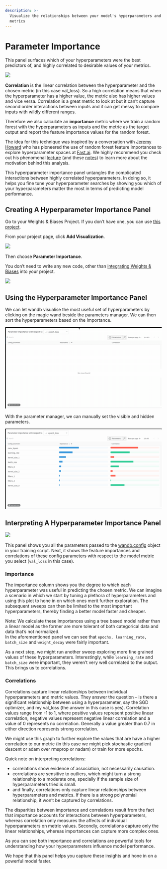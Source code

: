 ```yaml
---
description: >-
  Visualize the relationships between your model's hyperparameters and output
  metrics
---
```


# Parameter Importance

This panel surfaces which of your hyperparameters were the best predictors of, and highly correlated to desirable values of your metrics.

![](https://paper-attachments.dropbox.com/s_B78AACEDFC4B6CE0BF245AA5C54750B01173E5A39173E03BE6F3ACF776A01267_1578795733856_image.png)

**Correlation** is the linear correlation between the hyperparameter and the chosen metric \(in this case val\_loss\). So a high correlation means that when the hyperparameter has a higher value, the metric also has higher values and vice versa. Correlation is a great metric to look at but it can’t capture second order interactions between inputs and it can get messy to compare inputs with wildly different ranges.

Therefore we also calculate an **importance** metric where we train a random forest with the hyperparameters as inputs and the metric as the target output and report the feature importance values for the random forest.

The idea for this technique was inspired by a conversation with [Jeremy Howard](https://twitter.com/jeremyphoward) who has pioneered the use of random forest feature importances to explore hyperparameter spaces at [Fast.ai](http://Fast.ai). We highly recommend you check out his phenomenal [lecture](http://course18.fast.ai/lessonsml1/lesson4.html) \(and these [notes](https://forums.fast.ai/t/wiki-lesson-thread-lesson-4/7540)\) to learn more about the motivation behind this analysis.

This hyperparameter importance panel untangles the complicated interactions between highly correlated hyperparameters. In doing so, it helps you fine tune your hyperparameter searches by showing you which of your hyperparameters matter the most in terms of predicting model performance.

## Creating A Hyperparameter Importance Panel

Go to your Weights & Biases Project. If you don’t have one, you can use [this project](https://app.wandb.ai/sweep/simpsons).

From your project page, click **Add Visualization**.

![](https://paper-attachments.dropbox.com/s_B78AACEDFC4B6CE0BF245AA5C54750B01173E5A39173E03BE6F3ACF776A01267_1578795570241_image.png)

Then choose **Parameter Importance**.

You don’t need to write any new code, other than [integrating Weights & Biases](https://docs.wandb.com/quickstart) into your project.

![](https://paper-attachments.dropbox.com/s_B78AACEDFC4B6CE0BF245AA5C54750B01173E5A39173E03BE6F3ACF776A01267_1578795636072_image.png)

## Using the Hyperparameter Importance Panel

We can let wandb visualise the most useful set of hyperparameters by clicking on the magic wand beside the parameters manager. We can then sort the hyperparameters based on the Importance.

![Using automatic parameter visualization](../../../.gitbook/assets/2021-03-16-11.58.56.gif)

With the parameter manager, we can manually set the visible and hidden parameters.

![Manually setting the visible and hidden fields](../../../.gitbook/assets/2021-03-16-12.09.57.gif)

## Interpreting A Hyperparameter Importance Panel

![](https://paper-attachments.dropbox.com/s_B78AACEDFC4B6CE0BF245AA5C54750B01173E5A39173E03BE6F3ACF776A01267_1578798509642_image.png)

This panel shows you all the parameters passed to the [wandb.config](https://docs.wandb.com/library/python/config) object in your training script. Next, it shows the feature importances and correlations of these config parameters with respect to the model metric you select \(`val_loss` in this case\).

### Importance

The importance column shows you the degree to which each hyperparameter was useful in predicting the chosen metric. We can imagine a scenario in which we start by tuning a plethora of hyperparameters and using this plot to hone in on which ones merit further exploration. The subsequent sweeps can then be limited to the most important hyperparameters, thereby finding a better model faster and cheaper.

Note: We calculate these importances using a tree based model rather than a linear model as the former are more tolerant of both categorical data and data that’s not normalized.  
In the aforementioned panel we can see that `epochs, learning_rate, batch_size` and `weight_decay` were fairly important.

As a next step, we might run another sweep exploring more fine grained values of these hyperparameters. Interestingly, while `learning_rate` and `batch_size` were important, they weren’t very well correlated to the output.  
This brings us to correlations.

### Correlations

Correlations capture linear relationships between individual hyperparameters and metric values. They answer the question – is there a significant relationship between using a hyperparameter, say the SGD optimizer, and my val\_loss \(the answer in this case is yes\). Correlation values range from -1 to 1, where positive values represent positive linear correlation, negative values represent negative linear correlation and a value of 0 represents no correlation. Generally a value greater than 0.7 in either direction represents strong correlation.

We might use this graph to further explore the values that are have a higher correlation to our metric \(in this case we might pick stochastic gradient descent or adam over rmsprop or nadam\) or train for more epochs.

Quick note on interpreting correlations:

* correlations show evidence of association, not necessarily causation.
* correlations are sensitive to outliers, which might turn a strong relationship to a moderate one, specially if the sample size of hyperparameters tried is small.
* and finally, correlations only capture linear relationships between hyperparameters and metrics. If there is a strong polynomial relationship, it won’t be captured by correlations.

The disparities between importance and correlations result from the fact that importance accounts for interactions between hyperparameters, whereas correlation only measures the affects of individual hyperparameters on metric values. Secondly, correlations capture only the linear relationships, whereas importances can capture more complex ones.

As you can see both importance and correlations are powerful tools for understanding how your hyperparameters influence model performance.

We hope that this panel helps you capture these insights and hone in on a powerful model faster.


